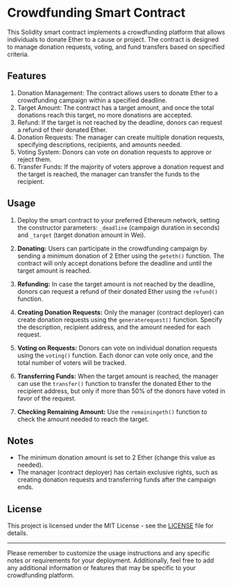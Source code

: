 # Crowdfunding Smart Contract

This Solidity smart contract implements a crowdfunding platform that allows individuals to donate Ether to a cause or project. The contract is designed to manage donation requests, voting, and fund transfers based on specified criteria.

## Features

1. Donation Management: The contract allows users to donate Ether to a crowdfunding campaign within a specified deadline.
2. Target Amount: The contract has a target amount, and once the total donations reach this target, no more donations are accepted.
3. Refund: If the target is not reached by the deadline, donors can request a refund of their donated Ether.
4. Donation Requests: The manager can create multiple donation requests, specifying descriptions, recipients, and amounts needed.
5. Voting System: Donors can vote on donation requests to approve or reject them.
6. Transfer Funds: If the majority of voters approve a donation request and the target is reached, the manager can transfer the funds to the recipient.


## Usage

1. Deploy the smart contract to your preferred Ethereum network, setting the constructor parameters: `_deadline` (campaign duration in seconds) and `_target` (target donation amount in Wei).

2. **Donating:** Users can participate in the crowdfunding campaign by sending a minimum donation of 2 Ether using the `geteth()` function. The contract will only accept donations before the deadline and until the target amount is reached.

3. **Refunding:** In case the target amount is not reached by the deadline, donors can request a refund of their donated Ether using the `refund()` function.

4. **Creating Donation Requests:** Only the manager (contract deployer) can create donation requests using the `generaterequest()` function. Specify the description, recipient address, and the amount needed for each request.

5. **Voting on Requests:** Donors can vote on individual donation requests using the `voting()` function. Each donor can vote only once, and the total number of voters will be tracked.

6. **Transferring Funds:** When the target amount is reached, the manager can use the `transfer()` function to transfer the donated Ether to the recipient address, but only if more than 50% of the donors have voted in favor of the request.

7. **Checking Remaining Amount:** Use the `remainingeth()` function to check the amount needed to reach the target.

## Notes

- The minimum donation amount is set to 2 Ether (change this value as needed).
- The manager (contract deployer) has certain exclusive rights, such as creating donation requests and transferring funds after the campaign ends.

## License

This project is licensed under the MIT License - see the [LICENSE](LICENSE) file for details.

---

Please remember to customize the usage instructions and any specific notes or requirements for your deployment. Additionally, feel free to add any additional information or features that may be specific to your crowdfunding platform.
